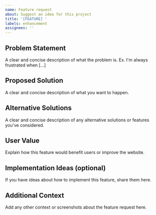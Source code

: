 ```yaml
---
name: Feature request
about: Suggest an idea for this project
title: '[FEATURE] '
labels: enhancement
assignees: ''
---
```


## Problem Statement
A clear and concise description of what the problem is. Ex. I'm always frustrated when [...]

## Proposed Solution
A clear and concise description of what you want to happen.

## Alternative Solutions
A clear and concise description of any alternative solutions or features you've considered.

## User Value
Explain how this feature would benefit users or improve the website.

## Implementation Ideas (optional)
If you have ideas about how to implement this feature, share them here.

## Additional Context
Add any other context or screenshots about the feature request here.